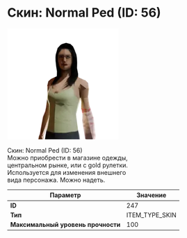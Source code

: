 # Скин: Normal Ped (ID: 56)

![Item Image](../img/247.webp?raw=true)

Скин: Normal Ped (ID: 56)<br>Можно приобрести в магазине одежды,<br>центральном рынке, или с gold рулетки.<br>Используется для изменения внешнего<br>вида персонажа. Можно надеть.


| Параметр | Значение |
|----------|----------|
| **ID** | 247 |
| **Тип** | ITEM_TYPE_SKIN |
| **Максимальный уровень прочности** | 100 |

